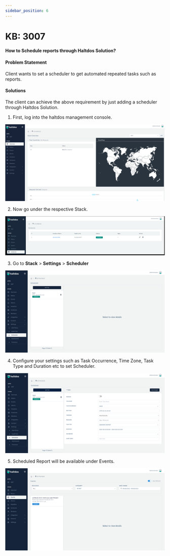 ```yaml
---
sidebar_position: 6
---
```


# KB: 3007

#### How to Schedule reports through Haltdos Solution?

#### Problem Statement

Client wants to set a scheduler to get automated repeated tasks such as reports. 

#### Solutions

The client can achieve the above requirement by just adding a scheduler through Haltdos Solution.

1. First, log into the haltdos management console.

![report](/img/knowledgebase/repo1.png)

2. Now go under the respective Stack.

![report](/img/knowledgebase/repo2.png)

3. Go to **Stack** > **Settings** > **Scheduler**

![report](/img/knowledgebase/repo3.png)

4. Configure your settings such as Task Occurrence, Time Zone, Task Type and Duration etc to set Scheduler.

![report](/img/knowledgebase/repo4.png)

5. Scheduled Report will be available under Events. 

![report](/img/knowledgebase/repo5.png)